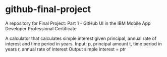 # github-final-project
A repository for Final Project: Part 1 - GitHub UI in the IBM Mobile App Developer Professional Certificate

A calculator that calculates simple interest given principal, annual rate of interest and time period in years.
Input:
   p, principal amount
   t, time period in years
   r, annual rate of interest
Output
   simple interest = p*t*r
